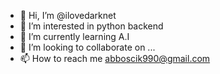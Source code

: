 - 👋 Hi, I’m @ilovedarknet
- 👀 I’m interested in python backend
- 🌱 I’m currently learning A.I
- 💞️ I’m looking to collaborate on ...
- 📫 How to reach me abboscik990@gmail.com

<!---
ilovedarknet/ilovedarknet is a ✨ special ✨ repository because its `README.md` (this file) appears on your GitHub profile.
You can click the Preview link to take a look at your changes.
--->
